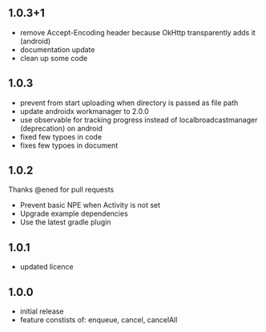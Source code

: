## 1.0.3+1

- remove Accept-Encoding header because OkHttp transparently adds it (android)
- documentation update
- clean up some code

## 1.0.3

- prevent from start uploading when directory is passed as file path
- update androidx workmanager to 2.0.0
- use observable for tracking progress instead of localbroadcastmanager (deprecation) on android
- fixed few typoes in code
- fixes few typoes in document

## 1.0.2

Thanks @ened for pull requests

- Prevent basic NPE when Activity is not set
- Upgrade example dependencies
- Use the latest gradle plugin

## 1.0.1

- updated licence

## 1.0.0

- initial release
- feature constists of: enqueue, cancel, cancelAll

